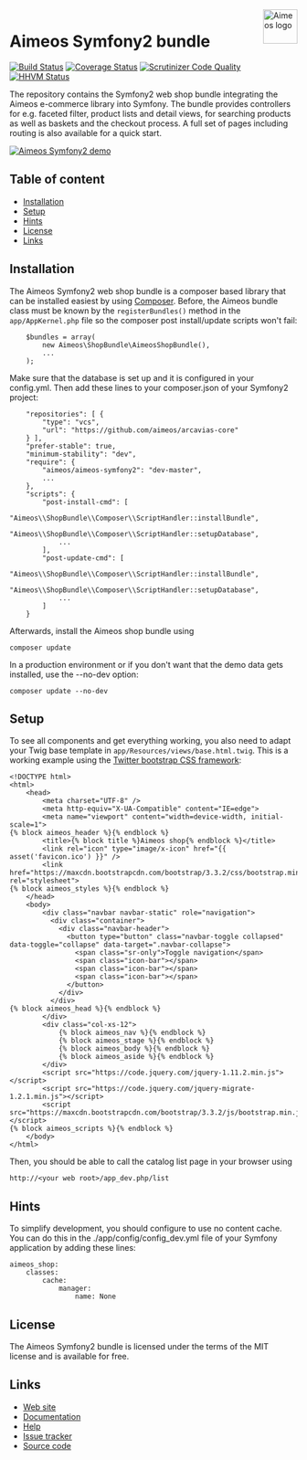 <a href="http://aimeos.org/">
    <img src="http://aimeos.org/fileadmin/template/icons/logo.png" alt="Aimeos logo" title="Aimeos" align="right" height="60" />
</a>

Aimeos Symfony2 bundle
======================
[![Build Status](https://travis-ci.org/aimeos/aimeos-symfony2.svg?branch=master)](https://travis-ci.org/aimeos/aimeos-symfony2)
[![Coverage Status](https://coveralls.io/repos/aimeos/aimeos-symfony2/badge.svg?branch=master)](https://coveralls.io/r/aimeos/aimeos-symfony2?branch=master)
[![Scrutinizer Code Quality](https://scrutinizer-ci.com/g/aimeos/aimeos-symfony2/badges/quality-score.png?b=master)](https://scrutinizer-ci.com/g/aimeos/aimeos-symfony2/?branch=master)
[![HHVM Status](http://hhvm.h4cc.de/badge/aimeos/aimeos-symfony2.svg)](http://hhvm.h4cc.de/package/aimeos/aimeos-symfony2)

The repository contains the Symfony2 web shop bundle integrating the Aimeos e-commerce library into Symfony. The bundle provides controllers for e.g. faceted filter, product lists and detail views, for searching products as well as baskets and the checkout process. A full set of pages including routing is also available for a quick start.

[![Aimeos Symfony2 demo](http://aimeos.org/fileadmin/user_upload/symfony-demo.jpg)](http://symfony2.demo.aimeos.org/)

## Table of content

- [Installation](#installation)
- [Setup](#setup)
- [Hints](#hints)
- [License](#license)
- [Links](#links)

## Installation

The Aimeos Symfony2 web shop bundle is a composer based library that can be installed easiest by using [Composer](https://getcomposer.org). Before, the Aimeos bundle class must be known by the `registerBundles()` method in the `app/AppKernel.php` file so the composer post install/update scripts won't fail:

```
    $bundles = array(
        new Aimeos\ShopBundle\AimeosShopBundle(),
        ...
    );
```

Make sure that the database is set up and it is configured in your config.yml. Then add these lines to your composer.json of your Symfony2 project:

```
    "repositories": [ {
        "type": "vcs",
        "url": "https://github.com/aimeos/arcavias-core"
    } ],
    "prefer-stable": true,
    "minimum-stability": "dev",
    "require": {
        "aimeos/aimeos-symfony2": "dev-master",
        ...
    },
    "scripts": {
        "post-install-cmd": [
            "Aimeos\\ShopBundle\\Composer\\ScriptHandler::installBundle",
            "Aimeos\\ShopBundle\\Composer\\ScriptHandler::setupDatabase",
            ...
        ],
        "post-update-cmd": [
            "Aimeos\\ShopBundle\\Composer\\ScriptHandler::installBundle",
            "Aimeos\\ShopBundle\\Composer\\ScriptHandler::setupDatabase",
            ...
        ]
    }
```

Afterwards, install the Aimeos shop bundle using

`composer update`

In a production environment or if you don't want that the demo data gets installed, use the --no-dev option:

`composer update --no-dev`


## Setup

To see all components and get everything working, you also need to adapt your Twig base template in `app/Resources/views/base.html.twig`. This is a working example using the [Twitter bootstrap CSS framework](http://getbootstrap.com/):

```
<!DOCTYPE html>
<html>
    <head>
        <meta charset="UTF-8" />
        <meta http-equiv="X-UA-Compatible" content="IE=edge">
        <meta name="viewport" content="width=device-width, initial-scale=1">
{% block aimeos_header %}{% endblock %}
        <title>{% block title %}Aimeos shop{% endblock %}</title>
        <link rel="icon" type="image/x-icon" href="{{ asset('favicon.ico') }}" />
        <link href="https://maxcdn.bootstrapcdn.com/bootstrap/3.3.2/css/bootstrap.min.css" rel="stylesheet">
{% block aimeos_styles %}{% endblock %}
    </head>
    <body>
        <div class="navbar navbar-static" role="navigation">
          <div class="container">
            <div class="navbar-header">
              <button type="button" class="navbar-toggle collapsed" data-toggle="collapse" data-target=".navbar-collapse">
                <span class="sr-only">Toggle navigation</span>
                <span class="icon-bar"></span>
                <span class="icon-bar"></span>
                <span class="icon-bar"></span>
              </button>
            </div>
          </div>
{% block aimeos_head %}{% endblock %}
        </div>
        <div class="col-xs-12">
            {% block aimeos_nav %}{% endblock %}
            {% block aimeos_stage %}{% endblock %}
            {% block aimeos_body %}{% endblock %}
            {% block aimeos_aside %}{% endblock %}
        </div>
        <script src="https://code.jquery.com/jquery-1.11.2.min.js"></script>
        <script src="https://code.jquery.com/jquery-migrate-1.2.1.min.js"></script>
        <script src="https://maxcdn.bootstrapcdn.com/bootstrap/3.3.2/js/bootstrap.min.js"></script>
{% block aimeos_scripts %}{% endblock %}
    </body>
</html>
```

Then, you should be able to call the catalog list page in your browser using

```http://<your web root>/app_dev.php/list```

## Hints

To simplify development, you should configure to use no content cache. You can do this in the ./app/config/config_dev.yml file of your Symfony application by adding these lines:

```
aimeos_shop:
    classes:
        cache:
            manager:
                name: None
```

## License

The Aimeos Symfony2 bundle is licensed under the terms of the MIT license and is available for free.

## Links

* [Web site](http://aimeos.org/app/symfony-shop-bundle/)
* [Documentation](http://docs.aimeos.org/Symfony)
* [Help](http://help.aimeos.org/)
* [Issue tracker](https://github.com/aimeos/aimeos-symfony2/issues)
* [Source code](https://github.com/aimeos/aimeos-symfony2)
